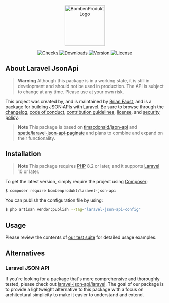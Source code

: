 <p align="center">
    <a href="https://bombenprodukt.com" target="_blank">
        <img src="https://raw.githubusercontent.com/faustbrian/laravel-json-api/main/logo.svg" width="128" alt="BombenProdukt Logo" />
    </a>
</p>

<p align="center">
    <a href="https://github.com/faustbrian/laravel-json-api/actions">
        <img src="https://badge.sh/github/check-runs/BombenProdukt/laravel-json-api" alt="Checks" />
    </a>
    <a href="https://packagist.org/packages/bombenprodukt/laravel-json-api">
        <img src="https://badge.sh/packagist/downloads/BombenProdukt/laravel-json-api" alt="Downloads" />
    </a>
    <a href="https://packagist.org/packages/bombenprodukt/laravel-json-api">
        <img src="https://badge.sh/packagist/version/BombenProdukt/laravel-json-api" alt="Version" />
    </a>
    <a href="https://packagist.org/packages/bombenprodukt/laravel-json-api">
        <img src="https://badge.sh/packagist/license/BombenProdukt/laravel-json-api" alt="License" />
    </a>
</p>

## About Laravel JsonApi

> **Warning**
> Although this package is in a working state, it is still in development and should not be used in production. The API is subject to change at any time. Please use at your own risk.

This project was created by, and is maintained by [Brian Faust](https://github.com/faustbrian), and is a package for building JSON:APIs with Laravel. Be sure to browse through the [changelog](CHANGELOG.md), [code of conduct](.github/CODE_OF_CONDUCT.md), [contribution guidelines](.github/CONTRIBUTING.md), [license](LICENSE), and [security policy](.github/SECURITY.md).

> **Note**
> This package is based on [timacdonald/json-api](https://github.com/timacdonald/json-api) and [spatie/laravel-json-api-paginate](https://github.com/spatie/laravel-json-api-paginate) and plans to combine and expand on their functionality.

## Installation

> **Note**
> This package requires [PHP](https://www.php.net/) 8.2 or later, and it supports [Laravel](https://laravel.com/) 10 or later.

To get the latest version, simply require the project using [Composer](https://getcomposer.org/):

```bash
$ composer require bombenprodukt/laravel-json-api
```

You can publish the configuration file by using:

```bash
$ php artisan vendor:publish --tag="laravel-json-api-config"
```

## Usage

Please review the contents of [our test suite](/tests) for detailed usage examples.

## Alternatives

### Laravel JSON:API

If you're looking for a package that's more comprehensive and thoroughly tested, please check out [laravel-json-api/laravel](https://github.com/laravel-json-api/laravel). The goal of our package is to provide a lightweight alternative to this package with a focus on architectural simplicity to make it easier to understand and extend.
